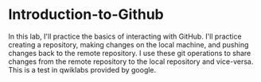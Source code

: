# Introduction-to-Github
In this lab, I'll practice the basics of interacting with GitHub. I'll practice creating a repository, making changes on the local machine, and pushing changes back to the remote repository. I use these git operations to share changes from the remote repository to the local repository and vice-versa.
This is a test in qwiklabs provided by google.
